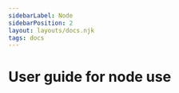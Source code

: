 ```yaml
---
sidebarLabel: Node
sidebarPosition: 2
layout: layouts/docs.njk
tags: docs
---
```


# User guide for node use

